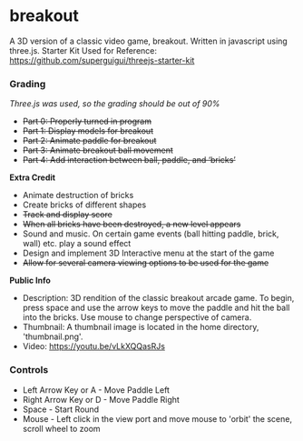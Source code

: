 # breakout
A 3D version of a classic video game, breakout. Written in javascript using three.js.
Starter Kit Used for Reference: https://github.com/superguigui/threejs-starter-kit

### Grading
*Three.js was used, so the grading should be out of 90%*
* ~~Part 0: Properly turned in program~~
* ~~Part 1: Display models for breakout~~
* ~~Part 2: Animate paddle for breakout~~
* ~~Part 3: Animate breakout ball movement~~
* ~~Part 4: Add interaction between ball, paddle, and ‘bricks’~~

**Extra Credit**
* Animate destruction of bricks
* Create bricks of different shapes
* ~~Track and display score~~
* ~~When all bricks have been destroyed, a new level appears~~
* Sound and music. On certain game events (ball hitting paddle, brick, wall) etc. play a sound effect
* Design and implement 3D Interactive menu at the start of the game
* ~~Allow for several camera viewing options to be used for the game~~


**Public Info**
* Description: 3D rendition of the classic breakout arcade game. To begin, press space and use the arrow keys to move the paddle and hit the ball into the bricks. Use mouse to change perspective of camera.
* Thumbnail: A thumbnail image is located in the home directory, 'thumbnail.png'.
* Video: https://youtu.be/vLkXQQasRJs



### Controls
* Left Arrow Key or A - Move Paddle Left
* Right Arrow Key or D - Move Paddle Right
* Space - Start Round
* Mouse - Left click in the view port and move mouse to 'orbit' the scene, scroll wheel to zoom


